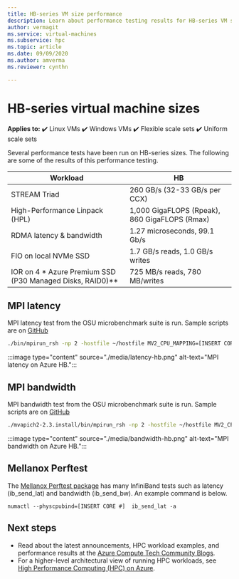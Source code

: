 ```yaml
---
title: HB-series VM size performance
description: Learn about performance testing results for HB-series VM sizes in Azure. 
author: vermagit
ms.service: virtual-machines
ms.subservice: hpc
ms.topic: article
ms.date: 09/09/2020
ms.author: amverma
ms.reviewer: cynthn

---
```


# HB-series virtual machine sizes

**Applies to:** :heavy_check_mark: Linux VMs :heavy_check_mark: Windows VMs :heavy_check_mark: Flexible scale sets :heavy_check_mark: Uniform scale sets

Several performance tests have been run on HB-series sizes. The following are some of the results of this performance testing.

| Workload                                        | HB                    |
|-------------------------------------------------|-----------------------|
| STREAM Triad                                    | 260 GB/s (32-33 GB/s per CCX)  |
| High-Performance Linpack (HPL)                  | 1,000 GigaFLOPS (Rpeak), 860 GigaFLOPS (Rmax) |
| RDMA latency & bandwidth                        | 1.27 microseconds, 99.1 Gb/s   |
| FIO on local NVMe SSD                           | 1.7 GB/s reads, 1.0 GB/s writes      |  
| IOR on 4 * Azure Premium SSD (P30 Managed Disks, RAID0)**  | 725 MB/s reads,  780 MB/writes   |


## MPI latency

MPI latency test from the OSU microbenchmark suite is run. Sample scripts are on [GitHub](https://github.com/Azure/azhpc-images/blob/04ddb645314a6b2b02e9edb1ea52f079241f1297/tests/run-tests.sh)

```bash
./bin/mpirun_rsh -np 2 -hostfile ~/hostfile MV2_CPU_MAPPING=[INSERT CORE #] ./osu_latency 
```

:::image type="content" source="./media/latency-hb.png" alt-text="MPI latency on Azure HB.":::

## MPI bandwidth

MPI bandwidth test from the OSU microbenchmark suite is run. Sample scripts are on [GitHub](https://github.com/Azure/azhpc-images/blob/04ddb645314a6b2b02e9edb1ea52f079241f1297/tests/run-tests.sh)

```bash
./mvapich2-2.3.install/bin/mpirun_rsh -np 2 -hostfile ~/hostfile MV2_CPU_MAPPING=[INSERT CORE #] ./mvapich2-2.3/osu_benchmarks/mpi/pt2pt/osu_bw
```

:::image type="content" source="./media/bandwidth-hb.png" alt-text="MPI bandwidth on Azure HB.":::


## Mellanox Perftest

The [Mellanox Perftest package](https://community.mellanox.com/s/article/perftest-package) has many InfiniBand tests such as latency (ib_send_lat) and bandwidth (ib_send_bw). An example command is below.

```console
numactl --physcpubind=[INSERT CORE #]  ib_send_lat -a
```

## Next steps

- Read about the latest announcements, HPC workload examples, and performance results at the [Azure Compute Tech Community Blogs](https://techcommunity.microsoft.com/t5/azure-compute/bg-p/AzureCompute).
- For a higher-level architectural view of running HPC workloads, see [High Performance Computing (HPC) on Azure](/azure/architecture/topics/high-performance-computing/).
